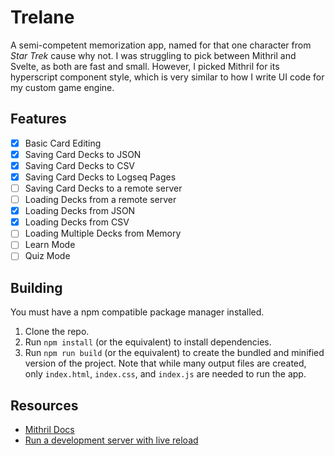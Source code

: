 # Trelane
A semi-competent memorization app, named for that one character from _Star Trek_ cause why not.
I was struggling to pick between Mithril and Svelte, as both are fast and small.
However, I picked Mithril for its hyperscript component style, which is very similar to how I write UI code for my custom game engine.

## Features
- [X] Basic Card Editing
- [X] Saving Card Decks to JSON
- [X] Saving Card Decks to CSV
- [X] Saving Card Decks to Logseq Pages
- [ ] Saving Card Decks to a remote server
- [ ] Loading Decks from a remote server
- [x] Loading Decks from JSON
- [x] Loading Decks from CSV
- [ ] Loading Multiple Decks from Memory
- [ ] Learn Mode
- [ ] Quiz Mode

## Building
You must have a npm compatible package manager installed.
1. Clone the repo.
2. Run `npm install` (or the equivalent) to install dependencies.
3. Run `npm run build` (or the equivalent) to create the bundled and minified version of the project. Note that while many output files are created, only `index.html`, `index.css`, and `index.js` are needed to run the app.

## Resources
- [Mithril Docs](https://mithril.js.org/)
- [Run a development server with live reload](https://til.jakelazaroff.com/esbuild/run-a-development-server-with-live-reload/)